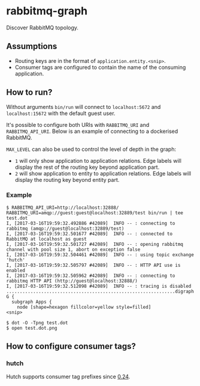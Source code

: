 # rabbitmq-graph

Discover RabbitMQ topology.

## Assumptions

- Routing keys are in the format of `application.entity.<snip>`.
- Consumer tags are configured to contain the name of the consuming application.

## How to run?

Without arguments `bin/run` will connect to `localhost:5672` and `localhost:15672` with the default guest user.

It's possible to configure both URIs with `RABBITMQ_URI` and `RABBITMQ_API_URI`. Below is an example of connecting to a
dockerised RabbitMQ.

`MAX_LEVEL` can also be used to control the level of depth in the graph:

- `1` will only show application to application relations. Edge labels will display the rest of the routing key beyond application part.
- `2` will show application to entity to application relations. Edge labels will display the routing key beyond entity part.

### Example

```
$ RABBITMQ_API_URI=http://localhost:32888/ RABBITMQ_URI=amqp://guest:guest@localhost:32889/test bin/run | tee test.dot
I, [2017-03-16T19:59:32.492886 #42089]  INFO -- : connecting to rabbitmq (amqp://guest@localhost:32889/test)
I, [2017-03-16T19:59:32.501677 #42089]  INFO -- : connected to RabbitMQ at localhost as guest
I, [2017-03-16T19:59:32.501727 #42089]  INFO -- : opening rabbitmq channel with pool size 1, abort on exception false
I, [2017-03-16T19:59:32.504461 #42089]  INFO -- : using topic exchange 'hutch'
I, [2017-03-16T19:59:32.505797 #42089]  INFO -- : HTTP API use is enabled
I, [2017-03-16T19:59:32.505962 #42089]  INFO -- : connecting to rabbitmq HTTP API (http://guest@localhost:32888/)
I, [2017-03-16T19:59:32.512098 #42089]  INFO -- : tracing is disabled
...............................................................digraph G {
  subgraph Apps {
    node [shape=hexagon fillcolor=yellow style=filled]
<snip>

$ dot -O -Tpng test.dot
$ open test.dot.png
```

## How to configure consumer tags?

### hutch

Hutch supports consumer tag prefixes since [0.24][hutch-0.24].

[hutch-0.24]: https://github.com/gocardless/hutch/blob/master/CHANGELOG.md#0240--february-1st-2017
